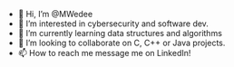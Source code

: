 - 👋 Hi, I’m @MWedee
- 👀 I’m interested in cybersecurity and software dev.
- 🌱 I’m currently learning data structures and algorithms
- 💞️ I’m looking to collaborate on C, C++ or Java projects.
- 📫 How to reach me message me on LinkedIn!

<!---
MWedee/MWedee is a ✨ special ✨ repository because its `README.md` (this file) appears on your GitHub profile.
You can click the Preview link to take a look at your changes.
--->

